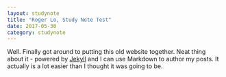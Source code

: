 ```yaml
---
layout: studynote
title: "Roger Lo, Study Note Test"
date: 2017-05-30
category: studynote
---
```


Well. Finally got around to putting this old website together. Neat thing about it - powered by [Jekyll](http://jekyllrb.com) and I can use Markdown to author my posts. It actually is a lot easier than I thought it was going to be.
